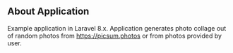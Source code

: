 ## About Application

Example application in Laravel 8.x. Application generates photo collage out of random photos from https://picsum.photos or from photos provided by user.
